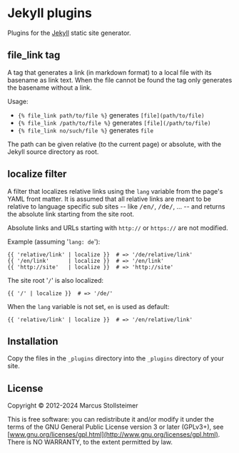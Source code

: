 Jekyll plugins
==============

Plugins for the [Jekyll](http://jekyllrb.com/) static site generator.

file_link tag
-------------

A tag that generates a link (in markdown format) to a local file
with its basename as link text. When the file cannot be found
the tag only generates the basename without a link.

Usage:

- `{% file_link path/to/file %}` generates `[file](path/to/file)`
- `{% file_link /path/to/file %}` generates `[file](/path/to/file)`
- `{% file_link no/such/file %}` generates `file`

The path can be given relative (to the current page)
or absolute, with the Jekyll source directory as root.

localize filter
---------------

A filter that localizes relative links using the
`lang` variable from the page's YAML front matter.
It is assumed that all relative links are meant to be
relative to language specific sub sites
-- like <tt>/en/</tt>, <tt>/de/</tt>, ... --
and returns the absolute link starting from the site root.

Absolute links and URLs starting with `http://` or
`https://` are not modified.

Example (assuming '`lang: de`'):

    {{ 'relative/link' | localize }}  # => '/de/relative/link'
    {{ '/en/link'      | localize }}  # => '/en/link'
    {{ 'http://site'   | localize }}  # => 'http://site'

The site root '`/`' is also localized:

    {{ '/' | localize }}  # => '/de/'

When the `lang` variable is not set, `en` is used as default:

    {{ 'relative/link' | localize }}  # => '/en/relative/link'

Installation
------------

Copy the files in the `_plugins` directory into the `_plugins` directory
of your site.

License
-------

Copyright &copy; 2012-2024 Marcus Stollsteimer

This is free software: you can redistribute it and/or modify
it under the terms of the GNU General Public License version 3 or later (GPLv3+),
see [www.gnu.org/licenses/gpl.html](http://www.gnu.org/licenses/gpl.html).
There is NO WARRANTY, to the extent permitted by law.


